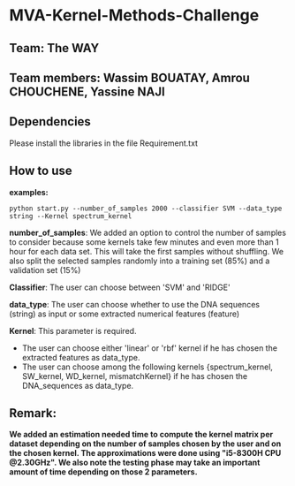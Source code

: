 # MVA-Kernel-Methods-Challenge

## Team: The WAY
## Team members: Wassim BOUATAY, Amrou CHOUCHENE, Yassine NAJI

## Dependencies
Please install the libraries in the file Requirement.txt

## How to use
**examples:**
```
python start.py --number_of_samples 2000 --classifier SVM --data_type string --Kernel spectrum_kernel
```

**number_of_samples**: We added an option to control the number of samples to consider because some kernels take few minutes and even more than 1 hour for each data set. This will take the first samples without shuffling. We also split the selected samples randomly into a training set (85%) and a validation set (15%)

**Classifier**: The user can choose between 'SVM' and 'RIDGE'

**data_type**: The user can choose whether to use the DNA sequences (string) as input or some extracted numerical features (feature)

**Kernel**: This parameter is required. 
- The user can choose either 'linear' or 'rbf' kernel if he has chosen the extracted features as data_type. 
- The user can choose among the following kernels {spectrum_kernel, SW_kernel, WD_kernel, mismatchKernel} if he has chosen the DNA_sequences as data_type. 

## Remark:
**We added an estimation needed time to compute the kernel matrix per dataset depending on the number of samples chosen by the user and on the chosen kernel. The approximations were done using "i5-8300H CPU @2.30GHz". We also note the testing phase may take an important amount of time depending on those 2 parameters.** 
